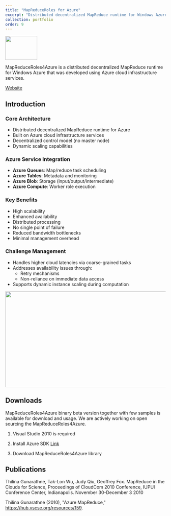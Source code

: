 ```yaml
---
title: "MapReduceRoles for Azure"
excerpt: "Distributed decentralized MapReduce runtime for Windows Azure<br/><img src='/JudyFox/images/code.png' width='100' height='75'>"
collection: portfolio
order: 9
---
```


<img src='/JudyFox/images/code.png' width='100' height='75'>

MapReduceRoles4Azure is a distributed decentralized MapReduce runtime for Windows Azure that was developed using Azure cloud infrastructure services.

[Website](http://salsahpc.indiana.edu/mapreduceroles4azure/)

## Introduction
### Core Architecture
- Distributed decentralized MapReduce runtime for Azure
- Built on Azure cloud infrastructure services
- Decentralized control model (no master node)
- Dynamic scaling capabilities

### Azure Service Integration
- **Azure Queues**: Map/reduce task scheduling
- **Azure Tables**: Metadata and monitoring
- **Azure Blob**: Storage (input/output/intermediate)
- **Azure Compute**: Worker role execution

### Key Benefits
- High scalability
- Enhanced availability
- Distributed processing
- No single point of failure
- Reduced bandwidth bottlenecks
- Minimal management overhead

### Challenge Management
- Handles higher cloud latencies via coarse-grained tasks
- Addresses availability issues through:
  - Retry mechanisms
  - Non-reliance on immediate data access
- Supports dynamic instance scaling during computation

<img src='/JudyFox/images/blob.png' width='600' height='300'>

## Downloads
MapReduceRoles4Azure binary beta version together with few samples is available for download and usage. We are actively working on open sourcing the MapReduceRoles4Azure.

 
1. Visual Studio 2010 is required

2. Install Azure SDK [Link](http://msdn.microsoft.com/en-us/windowsazure/cc974146.aspx)

3. Download MapReduceRoles4Azure library

## Publications

Thilina Gunarathne, Tak-Lon Wu, Judy Qiu, Geoffrey Fox. MapReduce in the Clouds for Science, Proceedings of CloudCom 2010 Conference, IUPUI Conference Center, Indianapolis. November 30-December 3 2010 

 

Thilina Gunarathne (2010), "Azure MapReduce," https://hub.vscse.org/resources/159.
